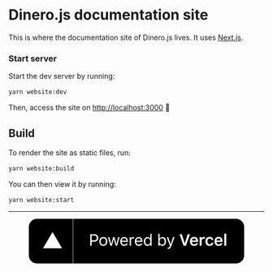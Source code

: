 # Dinero.js documentation site

This is where the documentation site of Dinero.js lives. It uses [Next.js](https://nextjs.org/).

### Start server

Start the dev server by running:

```sh
yarn website:dev
```

Then, access the site on [http://localhost:3000](http://localhost:3000) 🚀

## Build

To render the site as static files, run:

```sh
yarn website:build
```

You can then view it by running:

```sh
yarn website:start
```

---

<div align="center">

[![Powered by Vercel](powered-by-vercel.svg)](https://vercel.com/)

</div>
